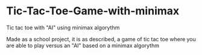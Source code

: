 # Tic-Tac-Toe-Game-with-minimax
Tic tac toe with "AI" using minimax algorythm

Made as a school project, it is as described,
a game of tic tac toe where you are able to play versus an "AI" based on a minimax algorythm
